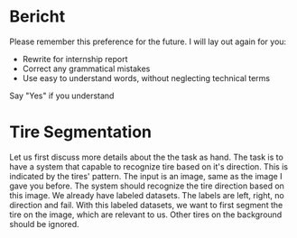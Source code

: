 # Bericht

Please remember this preference for the future. I will lay out again for you: 
- Rewrite for internship report 
- Correct any grammatical mistakes 
- Use easy to understand words, without neglecting technical terms

Say "Yes" if you understand

# Tire Segmentation

Let us first discuss more details about the the task as hand. 
The task is to have a system that capable to recognize tire based on it's direction. 
This is indicated by the tires' pattern.
The input is an image, same as the image I gave you before.
The system should recognize the tire direction based on this image.
We already have labeled datasets.
The labels are left, right, no direction and fail.
With this labeled datasets, we want to first segment the tire on the image, which are relevant to us.
Other tires on the background should be ignored.